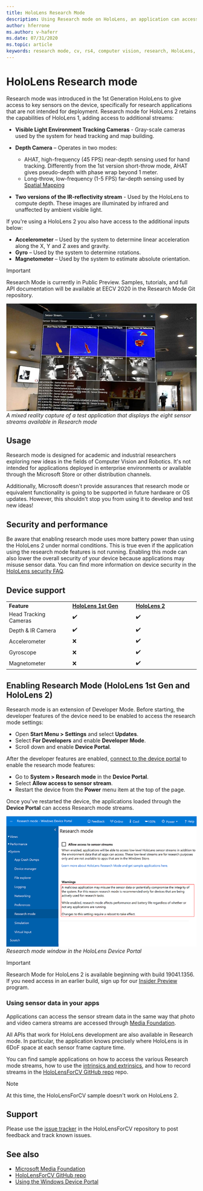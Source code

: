 ```yaml
---
title: HoloLens Research Mode
description: Using Research mode on HoloLens, an application can access key device sensor streams (depth, environment tracking, and IR-reflectivity).
author: hferrone
ms.author: v-haferr
ms.date: 07/31/2020
ms.topic: article
keywords: research mode, cv, rs4, computer vision, research, HoloLens, HoloLens 2
---
```


# HoloLens Research mode

Research mode was introduced in the 1st Generation HoloLens to give access to key sensors on the device, specifically for research applications that are not intended for deployment.  Research mode for HoloLens 2 retains the capabilities of HoloLens 1, adding access to additional streams:

* **Visible Light Environment Tracking Cameras** - Gray-scale cameras used by the system for head tracking and map building.
* **Depth Camera** – Operates in two modes:  
    + AHAT, high-frequency (45 FPS) near-depth sensing used for hand tracking. Differently from the 1st version short-throw mode, AHAT gives pseudo-depth with phase wrap beyond 1 meter. 
    + Long-throw, low-frequency (1-5 FPS) far-depth sensing used by [Spatial Mapping](spatial-mapping.md)

* **Two versions of the IR-reflectivity stream** - Used by the HoloLens to compute depth. These images are illuminated by infrared and unaffected by ambient visible light.

If you're using a HoloLens 2 you also have access to the additional inputs below:

* **Accelerometer** – Used by the system to determine linear acceleration along the X, Y and Z axes and gravity.
* **Gyro** – Used by the system to determine rotations.
* **Magnetometer** – Used by the system to estimate absolute orientation.

> [!IMPORTANT]
> Research Mode is currently in Public Preview. Samples, tutorials, and full API documentation will be available at EECV 2020 in the Research Mode Git repository.

![Research Mode app screenshot](images/sensor-stream-viewer.jpg)<br>
*A mixed reality capture of a test application that displays the eight sensor streams available in Research mode*

## Usage

Research mode is designed for academic and industrial researchers exploring new ideas in the fields of Computer Vision and Robotics.  It's not intended for applications deployed in enterprise environments or available through the Microsoft Store or other distribution channels.

Additionally, Microsoft doesn't provide assurances that research mode or equivalent functionality is going to be supported in future hardware or OS updates. However, this shouldn't stop you from using it to develop and test new ideas!

## Security and performance

Be aware that enabling research mode uses more battery power than using the HoloLens 2 under normal conditions. This is true even if the application using the research mode features is not running.  Enabling this mode can also lower the overall security of your device because applications may misuse sensor data.  You can find more information on device security in the [HoloLens security FAQ](https://docs.microsoft.com/hololens/hololens-faq-security).  

## Device support
<table>
    <colgroup>
    <col width="33%" />
    <col width="33%" />
    <col width="33%" /> 
    </colgroup>
    <tr>
        <td><strong>Feature</strong></td>
        <td><a href="https://docs.microsoft.com/hololens/hololens1-hardware"><strong>HoloLens 1st Gen</strong></a></td>
        <td><a href="https://docs.microsoft.com/hololens/hololens2-hardware"><strong>HoloLens 2</strong></a></td>
    </tr>
     <tr>
        <td>Head Tracking Cameras</td>
        <td>✔️</td>
        <td>✔️</td>
    </tr>
    <tr>
        <td>Depth & IR Camera</td>
        <td>✔️</td>
        <td>✔️</td>
    </tr>
    <tr>
        <td>Accelerometer</td>
        <td>❌</td>
        <td>✔️</td>
    </tr>
    <tr>
        <td>Gyroscope</td>
        <td>❌</td>
        <td>✔️</td>
    </tr>
    <tr>
        <td>Magnetometer</td>
        <td>❌</td>
        <td>✔️</td>
    </tr>
</table>

## Enabling Research Mode (HoloLens 1st Gen and HoloLens 2)

Research mode is an extension of Developer Mode. Before starting, the developer features of the device need to be enabled to access the research mode settings: 

* Open **Start Menu > Settings** and select **Updates**.
* Select **For Developers** and enable **Developer Mode**.
* Scroll down and enable **Device Portal**.

After the developer features  are enabled, [connect to the device portal](https://docs.microsoft.com/windows/uwp/debug-test-perf/device-portal-hololens) to enable the research mode features:

* Go to **System > Research mode** in the **Device Portal**.
* Select **Allow access to sensor stream**.
* Restart the device from the **Power** menu item at the top of the page.

Once you've restarted the device, the applications loaded through the **Device Portal** can access Research mode streams.

![Research Mode tab of HoloLens Device Portal](images/ResearchModeDevPortal.png)<br>
*Research mode window in the HoloLens Device Portal*

> [!IMPORTANT]
> Research Mode for HoloLens 2 is available beginning with build 19041.1356. If you need access in an earlier build, sign up for our [Insider Preview](https://docs.microsoft.com/hololens/hololens-insider) program.

### Using sensor data in your apps

Applications can access the sensor stream data in the same way that photo and video camera streams are accessed through [Media Foundation](https://msdn.microsoft.com/library/windows/desktop/ms694197). 

All APIs that work for HoloLens development are also available in Research mode. In particular, the application  knows precisely where HoloLens is in 6DoF space at each sensor frame capture time.

You can find sample applications on how to access the various Research mode streams, how to use the [intrinsics and extrinsics](https://docs.microsoft.com/windows/mixed-reality/locatable-camera#locating-the-device-camera-in-the-world), and how to record streams in the [HoloLensForCV GitHub repo](https://github.com/Microsoft/HoloLensForCV) repo.

 > [!NOTE]
 > At this time, the HoloLensForCV sample doesn't work on HoloLens 2.

## Support

Please use the [issue tracker](https://github.com/Microsoft/HololensForCV/issues) in the HoloLensForCV repository to post feedback and track known issues.

## See also

* [Microsoft Media Foundation](https://msdn.microsoft.com/library/windows/desktop/ms694197)
* [HoloLensForCV GitHub repo](https://github.com/Microsoft/HoloLensForCV)
* [Using the Windows Device Portal](using-the-windows-device-portal.md)
